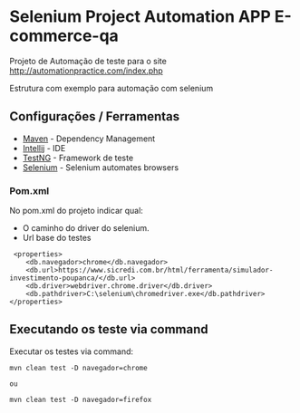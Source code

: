 # Selenium Project Automation APP E-commerce-qa
Projeto de Automação de teste para o site http://automationpractice.com/index.php

Estrutura com exemplo para automação com selenium 

## Configurações / Ferramentas

* [Maven](https://maven.apache.org/) - Dependency Management
* [Intellij](https://www.jetbrains.com/idea/) - IDE
* [TestNG](https://testng.org/doc/) - Framework de teste
* [Selenium](https://www.seleniumhq.org/) - Selenium automates browsers


### Pom.xml

No pom.xml do projeto indicar qual:

* O caminho do driver do selenium.
* Url base do testes


```
 <properties>
    <db.navegador>chrome</db.navegador>
    <db.url>https://www.sicredi.com.br/html/ferramenta/simulador-investimento-poupanca/</db.url>
    <db.driver>webdriver.chrome.driver</db.driver>
    <db.pathdriver>C:\selenium\chromedriver.exe</db.pathdriver>
</properties>
```





## Executando os teste via command

Executar os testes via command:
```
mvn clean test -D navegador=chrome

ou

mvn clean test -D navegador=firefox

```
